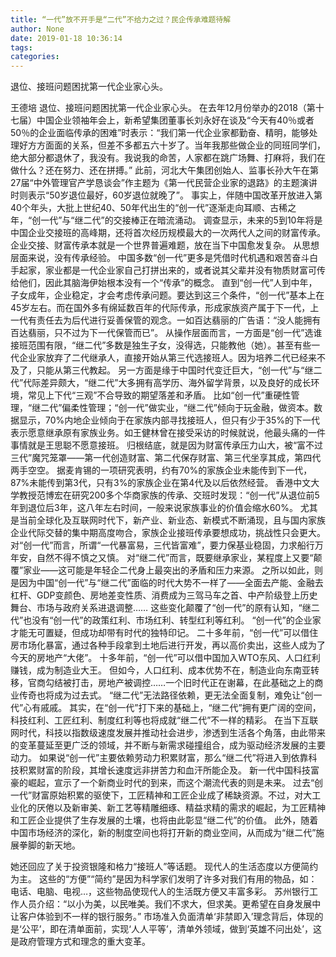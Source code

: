 ```yaml
---
title: “一代”放不开手是“二代”不给力之过？民企传承难题待解
author: None
date: 2019-01-18 10:36:14
tags: 
categories: 
---
```

退位、接班问题困扰第一代企业家心头。
<!-- more -->
王德培 
退位、接班问题困扰第一代企业家心头。
在去年12月份举办的2018（第十七届）中国企业领袖年会上，新希望集团董事长刘永好在谈及“今天有40％或者50％的企业面临传承的困难”时表示：“我们第一代企业家都勤奋、精明，能够处理好方方面面的关系，但差不多都五六十岁了。当年我那些做企业的同班同学们，绝大部分都退休了，我没有。我说我的命苦，人家都在跳广场舞、打麻将，我们在做什么？还在努力、还在拼搏。”
此前，河北大午集团创始人、监事长孙大午在第27届“中外管理官产学恳谈会”作主题为《第一代民营企业家的退路》的主题演讲时则表示“50岁退位最好，60岁退位就晚了”。
事实上，伴随中国改革开放进入第40个年头，大批上世纪40、50年代出生的“创一代”逐渐走向耳顺、古稀之年，“创一代”与“继二代”的交接棒正在暗流涌动。
调查显示，未来的5到10年将是中国企业交接班的高峰期，还将首次经历规模最大的一次两代人之间的财富传承。
企业交接、财富传承本就是一个世界普遍难题，放在当下中国愈发复杂。
从思想层面来说，没有传承经验。
中国多数“创一代”更多是凭借时代机遇和艰苦奋斗白手起家，家业都是一代企业家自己打拼出来的，或者说其父辈并没有物质财富可传给他们，因此其脑海伊始根本没有一个“传承”的概念。
直到“创一代”人到中年，子女成年，企业稳定，才会考虑传承问题。要达到这三个条件，“创一代”基本上在45岁左右。而在国外多有绵延数百年的代际传承，形成家族资产属于下一代，上一代有责任去为后代进行妥善保管的观念。一如百达翡丽的广告语：“没人能拥有百达翡丽，只不过为下一代保管而已”。
从操作层面而言，一方面是“创一代”选谁接班范围有限，“继二代”多数是独生子女，没得选，只能教他（她）。甚至有些一代企业家放弃了二代继承人，直接开始从第三代选接班人。因为培养二代已经来不及了，只能从第三代教起。
另一方面是缘于中国时代变迁巨大，“创一代”与“继二代”代际差异颇大，“继二代”大多拥有高学历、海外留学背景，以及良好的成长环境，常见上下代“三观”不合导致的期望落差和矛盾。
比如“创一代”重硬性管理，“继二代”偏柔性管理；“创一代”做实业，“继二代”倾向于玩金融，做资本。数据显示，70%内地企业倾向于在家族内部寻找接班人，但只有少于35%的下一代表示愿意继承原有家族业务。如王健林曾在接受采访的时候就说，他最头痛的一件事情就是王思聪不愿意接班。
归根结底，就是因为财富传承压力山大，被“富不过三代”魔咒笼罩——第一代创造财富、第二代保存财富、第三代坐享其成，第四代两手空空。
据麦肯锡的一项研究表明，约有70%的家族企业未能传到下一代，87%未能传到第3代，只有3%的家族企业在第4代及以后依然经营。
香港中文大学教授范博宏在研究200多个华商家族的传承、交班时发现：“创一代”从退位前5年到退位后3年，这八年左右时间，一般来说家族事业的价值会缩水60%。
尤其是当前全球化及互联网时代下，新产业、新业态、新模式不断涌现，且与国内家族企业代际交替的集中期高度吻合，家族企业接班传承要想成功，挑战性只会更大。
对“创一代”而言，所谓“一代暴富易，三代皆富难”，要力保基业稳固，力求船行万年安，自然不得不慎之又慎。
对“继二代”而言，既要继承家业，某程度上又要“颠覆”家业——这可能是年轻企二代身上最突出的矛盾和压力来源。
之所以如此，则是因为中国“创一代”与“继二代”面临的时代大势不一样了——全面去产能、金融去杠杆、GDP变颜色、房地差变性质、消费成为三驾马车之首、中产阶级登上历史舞台、市场与政府关系进退调整……
这些变化颠覆了“创一代”的原有认知，“继二代”也没有“创一代”的政策红利、市场红利、转型红利等红利。
“创一代”的企业家才能无可置疑，但成功却带有时代的独特印记。
二十多年前，“创一代”可以借住房市场化暴富，通过各种手段拿到土地后进行开发，再以高价卖出，这些人成为了今天的房地产“大佬”。
十多年前，“创一代”可以借中国加入WTO东风、人口红利赚钱，成为制造业大王。
但如今，人口红利、成本优势不在，制造业向东南亚转移，官商勾结被打击，房地产被调控……一个旧时代正在谢幕，在此基础之上的商业传奇也将成为过去式。
“继二代”无法路径依赖，更无法全面复制，难免让“创一代”心有戚戚。
其实，在“创一代”打下来的基础上，“继二代”拥有更广阔的空间，科技红利、工匠红利、制度红利等也将成就“继二代”不一样的精彩。
在当下互联网时代，科技以指数级速度发展并推动社会进步，渗透到生活各个角落，由此带来的变革蔓延至更广泛的领域，并不断与新需求碰撞组合，成为驱动经济发展的主要动力。
如果说“创一代”主要依赖劳动力积累财富，那么“继二代”将进入到依靠科技积累财富的阶段，其增长速度远非拼苦力和血汗所能企及。
新一代中国科技富豪的崛起，宣示了一个新商业时代的到来，而这个潮流代表的则是未来。
过去“创一代”财富原始积累的驱使下，工匠精神和工匠企业成了稀缺资源。不过，对大工业化的厌倦以及新审美、新工艺等精雕细琢、精益求精的需求的崛起，为工匠精神和工匠企业提供了生存发展的土壤，也将由此彰显“继二代”的价值。
此外，随着中国市场经济的深化，新的制度空间也将打开新的商业空间，从而成为“继二代”施展拳脚的新天地。
 
 
她还回应了关于投资银隆和格力“接班人”等话题。
现代人的生活态度以方便简约为主。这些的“方便”“简约”是因为科学家们发明了许多对我们有用的物品，如：电话、电脑、电视…，这些物品使现代人的生活既方便又丰富多彩。
苏州银行工作人员介绍：“以小为美，以民唯美。我们不求大，但求美。更希望在自身发展中让客户体验到不一样的银行服务。”
市场准入负面清单‘非禁即入’理念背后，体现的是‘公平’，即在清单面前，实现‘人人平等’，清单外领域，做到‘英雄不问出处’，这是政府管理方式和理念的重大变革。
